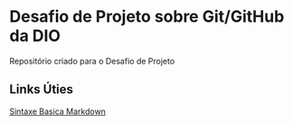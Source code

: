 # Desafio de Projeto sobre Git/GitHub da DIO
Repositório criado para o Desafio de Projeto
## Links Úties
[Sintaxe Basica Markdown](https://www.markdownguide.org/basic-syntax/)
